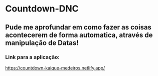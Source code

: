 # Countdown-DNC

## Pude me aprofundar em como fazer as coisas acontecerem de forma automatica, através de manipulação de Datas! <br>

### Link para a aplicação: <br>
https://countdown-kaique-medeiros.netlify.app/
